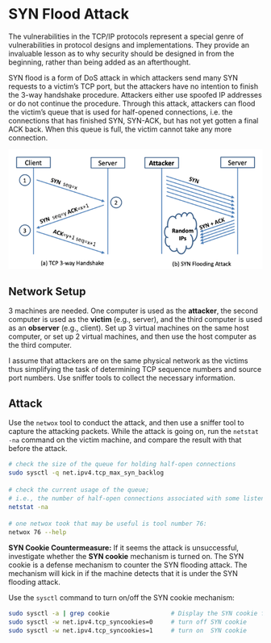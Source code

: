 # SYN Flood Attack

The vulnerabilities in the TCP/IP protocols represent a special genre of vulnerabilities in protocol designs and implementations. They provide an invaluable lesson as to why security should be designed in from the beginning, rather than being added as an afterthought.

SYN flood is a form of DoS attack in which attackers send many SYN requests to a victim’s TCP port, but the attackers have no intention to finish the 3-way handshake procedure. Attackers either use spoofed IP addresses or do not continue the procedure. Through this attack, attackers can flood the victim’s queue that is used for half-opened connections, i.e. the connections that has finished SYN, SYN-ACK, but has not yet gotten a final ACK back. When this queue is full, the victim cannot take any more connection. 

<p align="center">
  <img src="tcp_syn_flood.png">
</p>

## Network Setup

3 machines are needed. One computer is used as the **attacker**, the second computer is used as the **victim** (e.g., server), and the third computer is used as an **observer** (e.g., client). Set up 3 virtual machines on the same host computer, or set up 2 virtual machines, and then use the host computer as the third computer.

I assume that attackers are on the same physical network as the victims thus simplifying the task of determining TCP sequence numbers and source port numbers. Use sniffer tools to collect the necessary information.

## Attack

Use the `netwox` tool to conduct the attack, and then use a sniffer tool to capture the attacking packets. While the attack is going on, run the `netstat -na` command on the victim machine, and compare the result with that before the attack.

```bash
# check the size of the queue for holding half-open connections
sudo sysctl -q net.ipv4.tcp_max_syn_backlog

# check the current usage of the queue;
# i.e., the number of half-open connections associated with some listening port
netstat -na

# one netwox took that may be useful is tool number 76:
netwox 76 --help
```

**SYN Cookie Countermeasure:**
If it seems the attack is unsuccessful, investigate whether the **SYN cookie** mechanism is turned on. The SYN cookie is a defense mechanism to counter the SYN flooding attack. The mechanism will kick in if the machine detects that it is under the SYN flooding attack.

Use the `sysctl` command to turn on/off the SYN cookie mechanism:

```bash
sudo sysctl -a | grep cookie                 # Display the SYN cookie flag
sudo sysctl -w net.ipv4.tcp_syncookies=0     # turn off SYN cookie
sudo sysctl -w net.ipv4.tcp_syncookies=1     # turn on  SYN cookie
```